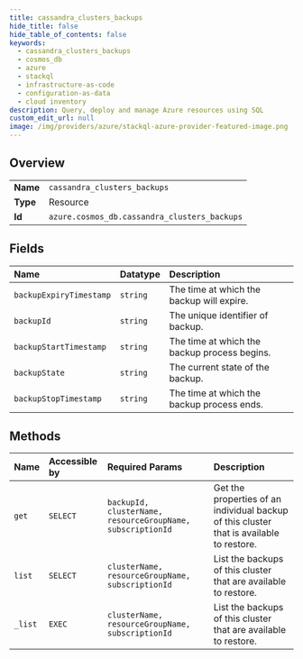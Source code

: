 ```yaml
---
title: cassandra_clusters_backups
hide_title: false
hide_table_of_contents: false
keywords:
  - cassandra_clusters_backups
  - cosmos_db
  - azure    
  - stackql
  - infrastructure-as-code
  - configuration-as-data
  - cloud inventory
description: Query, deploy and manage Azure resources using SQL
custom_edit_url: null
image: /img/providers/azure/stackql-azure-provider-featured-image.png
---
```

  
    

## Overview
<table><tbody>
<tr><td><b>Name</b></td><td><code>cassandra_clusters_backups</code></td></tr>
<tr><td><b>Type</b></td><td>Resource</td></tr>
<tr><td><b>Id</b></td><td><code>azure.cosmos_db.cassandra_clusters_backups</code></td></tr>
</tbody></table>

## Fields
| Name | Datatype | Description |
|:-----|:---------|:------------|
| `backupExpiryTimestamp` | `string` | The time at which the backup will expire. |
| `backupId` | `string` | The unique identifier of backup. |
| `backupStartTimestamp` | `string` | The time at which the backup process begins. |
| `backupState` | `string` | The current state of the backup. |
| `backupStopTimestamp` | `string` | The time at which the backup process ends. |
## Methods
| Name | Accessible by | Required Params | Description |
|:-----|:--------------|:----------------|:------------|
| `get` | `SELECT` | `backupId, clusterName, resourceGroupName, subscriptionId` | Get the properties of an individual backup of this cluster that is available to restore. |
| `list` | `SELECT` | `clusterName, resourceGroupName, subscriptionId` | List the backups of this cluster that are available to restore. |
| `_list` | `EXEC` | `clusterName, resourceGroupName, subscriptionId` | List the backups of this cluster that are available to restore. |
